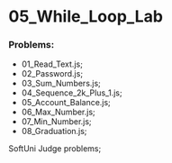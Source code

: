# 05_While_Loop_Lab

### Problems:
- 01_Read_Text.js;
- 02_Password.js;
- 03_Sum_Numbers.js;
- 04_Sequence_2k_Plus_1.js;
- 05_Account_Balance.js;
- 06_Max_Number.js;
- 07_Min_Number.js;
- 08_Graduation.js;


SoftUni Judge problems;